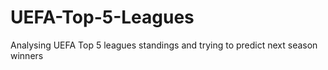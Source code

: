 # UEFA-Top-5-Leagues
Analysing UEFA Top 5 leagues standings and trying to predict next season winners
